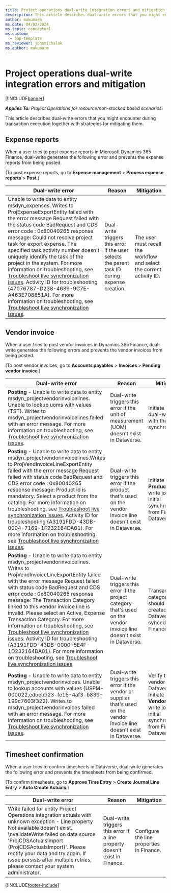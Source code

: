 ```yaml
---
title: Project operations dual-write integration errors and mitigation
description: This article describes dual-write errors that you might encounter during transaction execution together with strategies for mitigating them.
author: mukumarm
ms.date: 04/02/2024
ms.topic: conceptual
ms.custom: 
  - bap-template
ms.reviewer: johnmichalak
ms.author: mukumarm
---
```


# Project operations dual-write integration errors and mitigation

[!INCLUDE[banner](../includes/banner.md)]

_**Applies To:** Project Operations for resource/non-stocked based scenarios._

This article describes dual-write errors that you might encounter during transaction execution together with strategies for mitigating them.

## Expense reports

When a user tries to post expense reports in Microsoft Dynamics 365 Finance, dual-write generates the following error and prevents the expense reports from being posted.

(To post expense reports, go to **Expense management** \> **Process expense reports** \> **Post**.)

| Dual-write error | Reason | Mitigation |
|------------------|--------|------------|
| Unable to write data to entity msdyn\_expenses. Writes to ProjExpenseExportEntity failed with the error message Request failed with the status code BadRequest and CDS error code : 0x80040265 response message: Could not resolve project task for export expense. The specified task activity number doesn't uniquely identify the task of the project in the system. For more information on troubleshooting, see [Troubleshoot live synchronization issues](https://go.microsoft.com/fwlink/?linkid=2244045). Activity ID for troubleshooting \{47076787-D238-4689-9C7E-A463E708851A\}. For more information on troubleshooting, see [Troubleshoot live synchronization issues](https://go.microsoft.com/fwlink/?linkid=2244045). | Dual-write triggers this error if the user selects the parent task ID during expense creation. | The user must recall the workflow and select the correct activity ID. |

## Vendor invoice

When a user tries to post vendor invoices in Dynamics 365 Finance, dual-write generates the following errors and prevents the vendor invoices from being posted.

(To post vendor invoices, go to **Accounts payables** \> **Invoices** \> **Pending vendor invoice**.)

| Dual-write error | Reason | Mitigation |
|------------------|--------|------------|
| **Posting** - Unable to write data to entity msdyn\_projectvendorinvoicelines. Unable to lookup uoms with values \{TST\}. Writes to msdyn_projectvendorinvoicelines failed with an error message. For more information on troubleshooting, see [Troubleshoot live synchronization issues](https://go.microsoft.com/fwlink/?linkid=2244045). | Dual-write triggers this error if the unit of measurement (UOM) doesn't exist in Dataverse. | Initiate the **UOM** dual-write job with the initial synchronization. |
| **Posting** - Unable to write data to entity msdyn\_projectvendorinvoicelines.Writes to ProjVendInvoiceLineExportEntity failed with the error message Request failed with status code BadRequest and CDS error code : 0x80040265 response message: Product id is mandatory. Select a product from the catalog. For more information on troubleshooting, see [Troubleshoot live synchronization issues](https://go.microsoft.com/fwlink/?linkid=2244045). Activity ID for troubleshooting \{A3191FDD-43DB-0004-7169-1F232164DA01\}. For more information on troubleshooting, see [Troubleshoot live synchronization issues](https://go.microsoft.com/fwlink/?linkid=2244045). | Dual-write triggers this error if the product that's used on the vendor invoice line doesn't exist in Dataverse. | Initiate the **Products** dual-write job with initial synchronization from Finance to Dataverse. |
| **Posting** - Unable to write data to entity msdyn\_projectvendorinvoicelines. Writes to ProjVendInvoiceLineExportEntity failed with the error message Request failed with status code BadRequest and CDS error code : 0x80040265 response message: The Transaction Category linked to this vendor invoice line is invalid. Please select an Active, Expense Transaction Category. For more information on troubleshooting, see [Troubleshoot live synchronization issues](https://go.microsoft.com/fwlink/?linkid=2244045). Activity ID for troubleshooting \{A3191FDD-43DB-0000-5E4F-1D232164DA01\}. For more information on troubleshooting, see [Troubleshoot live synchronization issues](https://go.microsoft.com/fwlink/?linkid=2244045). | Dual-write triggers this error if the project category that's used on the vendor invoice line doesn't exist in Dataverse. | Transaction categories should be created in Dataverse and synced with Finance. |
| **Posting** - Unable to write data to entity msdyn\_projectvendorinvoices. Unable to lookup accounts with values \{USPM-000022,edbebb23-fe15-4af3-b839-199c7603f322\}. Writes to msdyn\_projectvendorinvoices failed with an error message. For more information on troubleshooting, see [Troubleshoot live synchronization issues](https://go.microsoft.com/fwlink/?linkid=2244045). | Dual-write triggers this error if the vendor or supplier that's used on the vendor invoice line doesn't exist in Dataverse. | Verify that the vendor exists in Dataverse. Initiate the **Vendors** dual-write job with initial synchronization from Finance to Dataverse. |

## Timesheet confirmation

When a user tries to confirm timesheets in Dataverse, dual-write generates the following error and prevents the timesheets from being confirmed.

(To confirm timesheets, go to **Approve Time Entry** \> **Create Journal Line Entry** \> **Auto Create Actuals**.)

| Dual-write error | Reason | Mitigation |
|------------------|--------|------------|
| Write failed for entity Project Operations integration actuals with unknown exception - Line property Not available doesn't exist. \nvalidateWrite failed on data source 'ProjCDSActualsImport (ProjCDSActualsImport)'. Please rectify your data and try again. If issue persists after multiple retries, please contact your system administrator. | Dual-write triggers this error if a line property doesn't exist in Finance. | Configure the line properties in Finance.|

[!INCLUDE[footer-include](../includes/footer-banner.md)]

